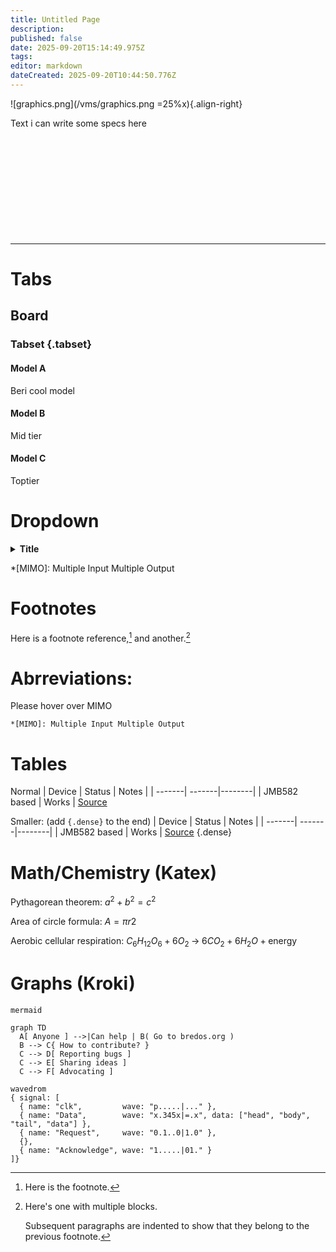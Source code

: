 ```yaml
---
title: Untitled Page
description: 
published: false
date: 2025-09-20T15:14:49.975Z
tags: 
editor: markdown
dateCreated: 2025-09-20T10:44:50.776Z
---
```


![graphics.png](/vms/graphics.png =25%x){.align-right}

Text i can write some specs here
<br>
<br>
<br>
<br>
<br>
<br>
<br>
<br>
<br>
<br>
<br>


---

# Tabs

## Board
### Tabset {.tabset}
#### Model A
Beri cool model

#### Model B
Mid tier

#### Model C
Toptier

# Dropdown

<details>
<summary><b>Title</b></summary>

Text

- Bullet
- Points

</details>

*[MIMO]: Multiple Input Multiple Output


# Footnotes

Here is a footnote reference,[^1] and another.[^longnote]

# Abrreviations:
Please hover over MIMO
```
*[MIMO]: Multiple Input Multiple Output
```

# Tables

Normal
| Device | Status | Notes |
| -------| -------|--------|
| JMB582 based | Works   |  [Source](https://github.com/System64fumo/linux/issues/14)

Smaller: (add `{.dense}` to the end)
| Device | Status | Notes |
| -------| -------|--------|
| JMB582 based | Works   |  [Source](https://github.com/System64fumo/linux/issues/14)
{.dense}

# Math/Chemistry (Katex)

Pythagorean theorem:
$a^2 + b^2 = c^2$

Area of circle formula:
$A=πr2$


Aerobic cellular respiration:
$C_6H_{12}O_6 + 6 O_2 \;\rightarrow\; 6 CO_2 + 6 H_2O + \text{energy}$

# Graphs (Kroki)

```kroki
mermaid

graph TD
  A[ Anyone ] -->|Can help | B( Go to bredos.org )
  B --> C{ How to contribute? }
  C --> D[ Reporting bugs ]
  C --> E[ Sharing ideas ]
  C --> F[ Advocating ]
```

```kroki
wavedrom
{ signal: [
  { name: "clk",         wave: "p.....|..." },
  { name: "Data",        wave: "x.345x|=.x", data: ["head", "body", "tail", "data"] },
  { name: "Request",     wave: "0.1..0|1.0" },
  {},
  { name: "Acknowledge", wave: "1.....|01." }
]}
```



[^1]: Here is the footnote.

[^longnote]: Here's one with multiple blocks.

    Subsequent paragraphs are indented to show that they
belong to the previous footnote.